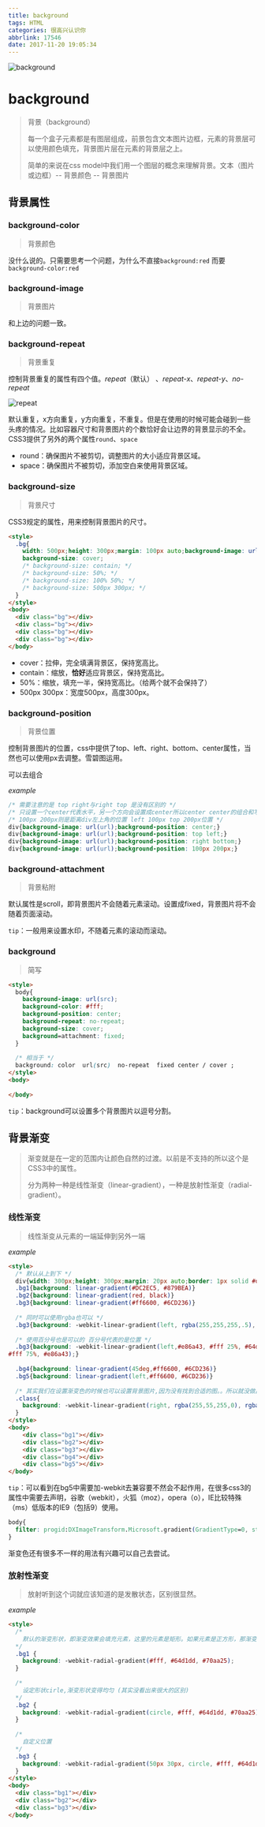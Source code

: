 ```yaml
---
title: background
tags: HTML
categories: 很高兴认识你
abbrlink: 17546
date: 2017-11-20 19:05:34
---
```


![background](http://www.wzsky.net/img2015/uploadimg/20150902/10060221.jpg)

<!-- more -->



# background

> 背景（background）
>
> 每一个盒子元素都是有图层组成，前景包含文本图片边框，元素的背景层可以使用颜色填充，背景图片层在元素的背景层之上。
>
> 简单的来说在css model中我们用一个图层的概念来理解背景。文本（图片或边框）-- 背景颜色 -- 背景图片



## 背景属性

### background-color

> 背景颜色

没什么说的。只需要思考一个问题，为什么不直接`background:red` 而要 `background-color:red`



### background-image

> 背景图片

和上边的问题一致。



### background-repeat

> 背景重复

控制背景重复的属性有四个值。*repeat*（默认） 、*repeat-x*、*repeat-y*、*no-repeat* 

![repeat](/img/css/bg-repeat.png)

默认重复，x方向重复，y方向重复，不重复。但是在使用的时候可能会碰到一些头疼的情况。比如容器尺寸和背景图片的个数恰好会让边界的背景显示的不全。CSS3提供了另外的两个属性`round`、`space`

* round：确保图片不被剪切，调整图片的大小适应背景区域。
* space：确保图片不被剪切，添加空白来使用背景区域。





### background-size

> 背景尺寸

CSS3规定的属性，用来控制背景图片的尺寸。

```html
<style>
  .bg{
    width: 500px;height: 300px;margin: 100px auto;background-image: url(xxx.jpg);
    background-size: cover;
    /* background-size: contain; */
    /* background-size: 50%; */
    /* background-size: 100% 50%; */
    /* background-size: 500px 300px; */
  }
</style>
<body>
  <div class="bg"></div>
  <div class="bg"></div>
  <div class="bg"></div>
  <div class="bg"></div>
</body>
```

* cover：拉伸，完全填满背景区，保持宽高比。
* contain：缩放，**恰好**适应背景区，保持宽高比。
* 50%：缩放，填充一半，保持宽高比。（给两个就不会保持了）
* 500px 300px：宽度500px，高度300px。





### background-position

> 背景位置

控制背景图片的位置，css中提供了top、left、right、bottom、center属性，当然也可以使用px去调整。雪碧图运用。

可以去组合

*example* 

```css
/* 需要注意的是 top right与right top 是没有区别的 */
/* 只设置一个center代表水平，另一个方向会设置成center所以center center的组合和写一个center是一样的 */
/* 100px 200px则是距离div左上角的位置 left 100px top 200px位置 */
div{background-image: url(url);background-position: center;}
div{background-image: url(url);background-position: top left;}
div{background-image: url(url);background-position: right bottom;}
div{background-image: url(url);background-position: 100px 200px;}
```





### background-attachment

> 背景粘附

默认属性是scroll，即背景图片不会随着元素滚动。设置成fixed，背景图片将不会随着页面滚动。

`tip`：一般用来设置水印，不随着元素的滚动而滚动。



### background

> 简写

```html
<style>
  body{
    background-image: url(src);
    background-color: #fff;
    background-position: center;
    background-repeat: no-repeat;
    background-size: cover;
    background=attachment: fixed;
  }
  
  /* 相当于 */
  background: color  url(src)  no-repeat  fixed center / cover ;
</style>
<body>
  
</body>
```

`tip`：background可以设置多个背景图片以逗号分割。



## 背景渐变

> 渐变就是在一定的范围内让颜色自然的过渡。以前是不支持的所以这个是CSS3中的属性。
>
> 分为两种一种是线性渐变（linear-gradient），一种是放射性渐变（radial-gradient）。



### 线性渐变

> 线性渐变从元素的一端延伸到另外一端

*example*

```html
<style>
  /* 默认从上到下 */
  div{width: 300px;height: 300px;margin: 20px auto;border: 1px solid #ddd;}
  .bg1{background: linear-gradient(#DC2EC5, #879BEA)}
  .bg2{background: linear-gradient(red, black)}
  .bg3{background: linear-gradient(#ff6600, #6CD236)}
  
  /* 同时可以使用rgba也可以 */
  .bg3{background: -webkit-linear-gradient(left, rgba(255,255,255,.5), rgba(100,200,150,.5))}
  
  /* 使用百分号也是可以的 百分号代表的是位置 */
  .bg3{background: -webkit-linear-gradient(left,#e86a43, #fff 25%, #64d1dd 25%, #64d1dd 75%,
#fff 75%, #e86a43);}
  
  .bg4{background: linear-gradient(45deg,#ff6600, #6CD236)}
  .bg5{background: linear-gradient(left,#ff6600, #6CD236)}
  
  /* 其实我们在设置渐变色的时候也可以设置背景图片,因为没有找到合适的图。。所以就没做出好看的 */
  .class{
    background: -webkit-linear-gradient(right, rgba(255,55,255,0), rgba(255,255,255,1)),url(src) right top no-repeat;
  }
</style>
<body>
    <div class="bg1"></div>
    <div class="bg2"></div>
    <div class="bg3"></div>
  	<div class="bg4"></div>
  	<div class="bg5"></div>
</body>
```



`tip`：可以看到在bg5中需要加-webkit去兼容要不然会不起作用，在很多css3的属性中需要去声明，谷歌（webkit），火狐（moz），opera（o），IE比较特殊（ms）低版本的IE9（包括9）使用。

```css
body{
  filter: progid:DXImageTransform.Microsoft.gradient(GradientType=0, startColorstr=#fff000, endColorstr=#333333);
}
```

渐变色还有很多不一样的用法有兴趣可以自己去尝试。





### 放射性渐变

> 放射听到这个词就应该知道的是发散状态，区别很显然。

*example*

```html
<style>
  /* 
  	默认的渐变形状，即渐变效果会填充元素，这里的元素是矩形。如果元素是正方形，那渐变就是圆形。 
  */
  .bg1 {
    background: -webkit-radial-gradient(#fff, #64d1dd, #70aa25);
  }
  
  /* 
  	设定形状cirle,渐变形状变得均匀 (其实没看出来很大的区别)
  */
  .bg2 {
    background: -webkit-radial-gradient(circle, #fff, #64d1dd, #70aa25);
  }
  
  /*
  	自定义位置
  */
  .bg3 {
    background: -webkit-radial-gradient(50px 30px, circle, #fff, #64d1dd, #4947ba);
  }
</style>
<body>
  <div class="bg1"></div>
  <div class="bg2"></div>
  <div class="bg3"></div>
</body>
```




